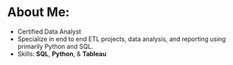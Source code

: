 # About Me: 
- Certified Data Analyst
- Specialize in end to end ETL projects, data analysis, and reporting using primarily Python and SQL.
- Skills: **SQL**, **Python**, & **Tableau** <br>



